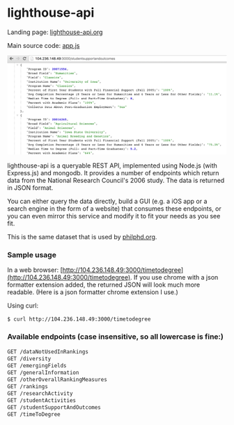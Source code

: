 # lighthouse-api

Landing page: [lighthouse-api.org](http://lighthouse-api.org)

Main source code: [app.js](app.js)

![Screenshot](screenshot.png)

lighthouse-api is a queryable REST API, implemented using Node.js (with Express.js) and mongodb.  It provides a number of endpoints which return data from the National Research Council's 2006 study. The data is returned in JSON format.

You can either query the data directly, build a GUI (e.g. a iOS app or a search engine in the form of a website) that consumes these endpoints, or you can even mirror this service and modify it to fit your needs as you see fit. 

This is the same dataset that is used by [philphd.org](http://philphd.org).


### Sample usage

In a web browser:
[http://104.236.148.49:3000/timetodegree](http://104.236.148.49:3000/timetodegree). If you use chrome with a json formatter extension added, the returned JSON will look much more readable. (Here is a json formatter chrome extension I use.)

Using curl:
```
$ curl http://104.236.148.49:3000/timetodegree
```

### Available endpoints (case insensitive, so all lowercase is fine:)

```
GET /dataNotUsedInRankings
GET /diversity
GET /emergingFields
GET /generalInformation
GET /otherOverallRankingMeasures
GET /rankings
GET /researchActivity
GET /studentActivities
GET /studentSupportAndOutcomes
GET /timeToDegree
```
